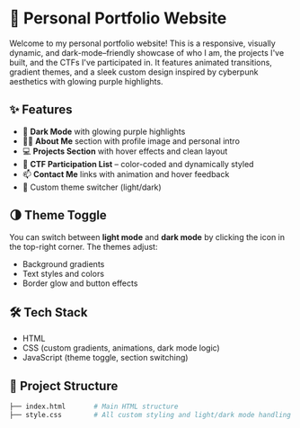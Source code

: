 # 🔮 Personal Portfolio Website

Welcome to my personal portfolio website! This is a responsive, visually dynamic, and dark-mode–friendly showcase of who I am, the projects I've built, and the CTFs I've participated in. It features animated transitions, gradient themes, and a sleek custom design inspired by cyberpunk aesthetics with glowing purple highlights.

## ✨ Features

- 🌙 **Dark Mode** with glowing purple highlights
- 🧑‍💼 **About Me** section with profile image and personal intro  
- 💻 **Projects Section** with hover effects and clean layout  
- 🧠 **CTF Participation List** – color-coded and dynamically styled  
- 📫 **Contact Me** links with animation and hover feedback  
- 🎨 Custom theme switcher (light/dark)  

## 🌗 Theme Toggle

You can switch between **light mode** and **dark mode** by clicking the icon in the top-right corner. The themes adjust:
- Background gradients
- Text styles and colors
- Border glow and button effects

## 🛠️ Tech Stack

- HTML
- CSS (custom gradients, animations, dark mode logic)
- JavaScript (theme toggle, section switching)


## 📁 Project Structure

```bash
├── index.html       # Main HTML structure
├── style.css        # All custom styling and light/dark mode handling
